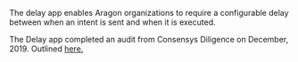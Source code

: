 The delay app enables Aragon organizations to require a configurable delay between when an intent is sent and when it is executed.

The Delay app completed an audit from Consensys Diligence on December, 2019. Outlined [here.](https://diligence.consensys.net/audits/2019/12/dandelion-organizations/)

